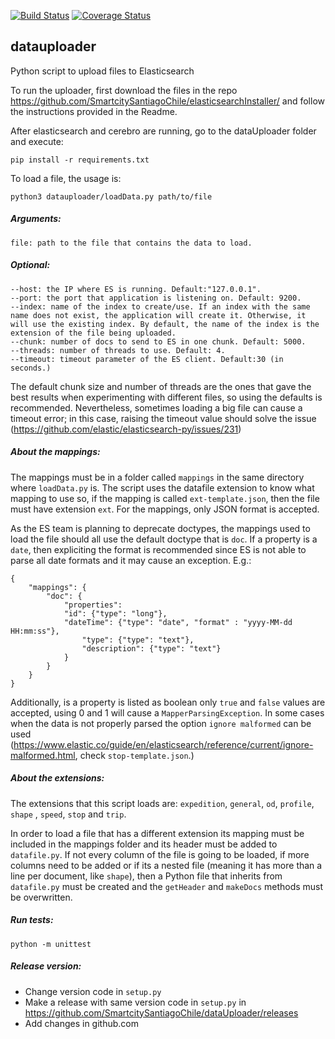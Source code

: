 [![Build Status](https://travis-ci.com/SmartcitySantiagoChile/dataUploader.svg?branch=master)](https://travis-ci.com/SmartcitySantiagoChile/dataUploader)   [![Coverage Status](https://coveralls.io/repos/github/SmartcitySantiagoChile/dataUploader/badge.svg?branch=master)](https://coveralls.io/github/SmartcitySantiagoChile/dataUploader?branch=master)

## datauploader

Python script to upload files to Elasticsearch

To run the uploader, first download the files in the
repo https://github.com/SmartcitySantiagoChile/elasticsearchInstaller/ and follow the instructions provided in the
Readme.

After elasticsearch and cerebro are running, go to the dataUploader folder and execute:

    pip install -r requirements.txt

To load a file, the usage is:

    python3 datauploader/loadData.py path/to/file

##### Arguments:

    file: path to the file that contains the data to load.

##### Optional:

    --host: the IP where ES is running. Default:"127.0.0.1".
    --port: the port that application is listening on. Default: 9200.
    --index: name of the index to create/use. If an index with the same name does not exist, the application will create it. Otherwise, it will use the existing index. By default, the name of the index is the extension of the file being uploaded.
    --chunk: number of docs to send to ES in one chunk. Default: 5000.
    --threads: number of threads to use. Default: 4.
    --timeout: timeout parameter of the ES client. Default:30 (in seconds.)

The default chunk size and number of threads are the ones that gave the best results when experimenting with different
files, so using the defaults is recommended. Nevertheless, sometimes loading a big file can cause a timeout error; in
this case, raising the timeout value should solve the issue (https://github.com/elastic/elasticsearch-py/issues/231)

##### About the mappings:

The mappings must be in a folder called ```mappings``` in the same directory where ```loadData.py``` is. The script uses
the datafile extension to know what mapping to use so, if the mapping is called ```ext-template.json```, then the file
must have extension ```ext```. For the mappings, only JSON format is accepted.

As the ES team is planning to deprecate doctypes, the mappings used to load the file should all use the default doctype
that is ```doc```. If a property is a ```date```, then expliciting the format is recommended since ES is not able to
parse all date formats and it may cause an exception. E.g.:

    {
        "mappings": {
            "doc": {
                "properties":
		        "id": {"type": "long"},
		        "dateTime": {"type": "date", "format" : "yyyy-MM-dd HH:mm:ss"},
	                "type": {"type": "text"},
                    "description": {"type": "text"}
                }
            }
        }
    }

Additionally, is a property is listed as boolean only ```true``` and ```false``` values are accepted, using 0 and 1 will
cause a ```MapperParsingException```. In some cases when the data is not properly parsed the
option ```ignore malformed``` can be
used (https://www.elastic.co/guide/en/elasticsearch/reference/current/ignore-malformed.html,
check ```stop-template.json```.)

##### About the extensions:

The extensions that this script loads are: ```expedition```, ```general```, ```od```, ```profile```, ```shape```
, ```speed```, ```stop``` and ```trip```.

In order to load a file that has a different extension its mapping must be included in the mappings folder and its
header must be added to ```datafile.py```. If not every column of the file is going to be loaded, if more columns need
to be added or if its a nested file (meaning it has more than a line per document, like ```shape```), then a Python file
that inherits from ```datafile.py``` must be created and the ```getHeader``` and ```makeDocs``` methods must be
overwritten.
  
##### Run tests:

    python -m unittest

##### Release version:

- Change version code in `setup.py`
- Make a release with same version code in `setup.py` in https://github.com/SmartcitySantiagoChile/dataUploader/releases
- Add changes in github.com